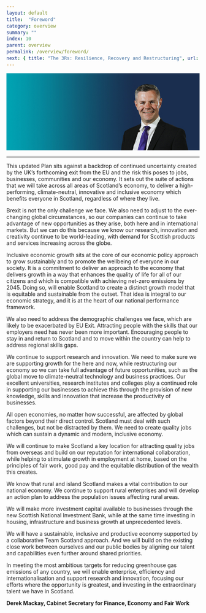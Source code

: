 ```yaml
---
layout: default
title:  "Foreword"
category: overview
summary: ""
index: 10
parent: overview
permalink: /overview/foreword/
next: { title: "The 3Rs: Resilience, Recovery and Restructuring", url: "/overview/resilience-recovery-restructuring/"}
---
```


![A photograph of Derek Mackay, Cabinet Secretary for Finance, Economy and Fair Work](/assets/images/pageimages/Overview.1.jpg)  

---

This updated Plan sits against a backdrop of continued uncertainty created by the UK’s forthcoming exit from the EU and the risk this poses to jobs, businesses, communities and our economy.  It sets out the suite of actions that we will take across all areas of Scotland’s economy, to deliver a high-performing, climate-neutral, innovative and inclusive economy which benefits everyone in Scotland, regardless of where they live.  
 
Brexit is not the only challenge we face.  We also need to adjust to the ever-changing global circumstances, so our companies can continue to take advantage of new opportunities as they arise, both here and in international markets.  But we can do this because we know our research, innovation and creativity continue to be world-leading, with demand for Scottish products and services increasing across the globe.  

Inclusive economic growth sits at the core of our economic policy approach to grow sustainably and to promote the wellbeing of everyone in our society.  It is a commitment to deliver an approach to the economy that delivers growth in a way that enhances the quality of life for all of our citizens and which is compatible with achieving net-zero emissions by 2045.  Doing so, will enable Scotland to create a distinct growth model that is equitable and sustainable from the outset. That idea is integral to our economic strategy, and it is at the heart of our national performance framework.  

We also need to address the demographic challenges we face, which are likely to be exacerbated by EU Exit.  Attracting people with the skills that our employers need has never been more important.  Encouraging people to stay in and return to Scotland and to move within the country can help to address regional skills gaps.  

We continue to support research and innovation.  We need to make sure we are supporting growth for the here and now, while restructuring our economy so we can take full advantage of future opportunities, such as the global move to climate-neutral technology and business practices.  Our excellent universities, research institutes and colleges play a continued role in supporting our businesses to achieve this through the provision of new knowledge, skills and innovation that increase the productivity of businesses.

All open economies, no matter how successful, are affected by global factors beyond their direct control. Scotland must deal with such challenges, but not be distracted by them.  We need to create quality jobs which can sustain a dynamic and modern, inclusive economy. 

We will continue to make Scotland a key location for attracting quality jobs from overseas and build on our reputation for international collaboration, while helping to stimulate growth in employment at home, based on the principles of fair work, good pay and the equitable distribution of the wealth this creates.

We know that rural and island Scotland makes a vital contribution to our national economy.  We continue to support rural enterprises and will develop an action plan to address the population issues affecting rural areas.

We will make more investment capital available to businesses through the new Scottish National Investment Bank, while at the same time investing in housing, infrastructure and business growth at unprecedented levels. 
 
We will have a sustainable, inclusive and productive economy supported by a collaborative Team Scotland approach. And we will build on the existing close work between ourselves and our public bodies by aligning our talent and capabilities even further around shared priorities.
 
In meeting the most ambitious targets for reducing greenhouse gas emissions of any country, we will enable enterprise, efficiency and internationalisation and support research and innovation, focusing our efforts where the opportunity is greatest, and investing in the extraordinary talent we have in Scotland.
  
**Derek Mackay, Cabinet Secretary for Finance, Economy and Fair Work**
